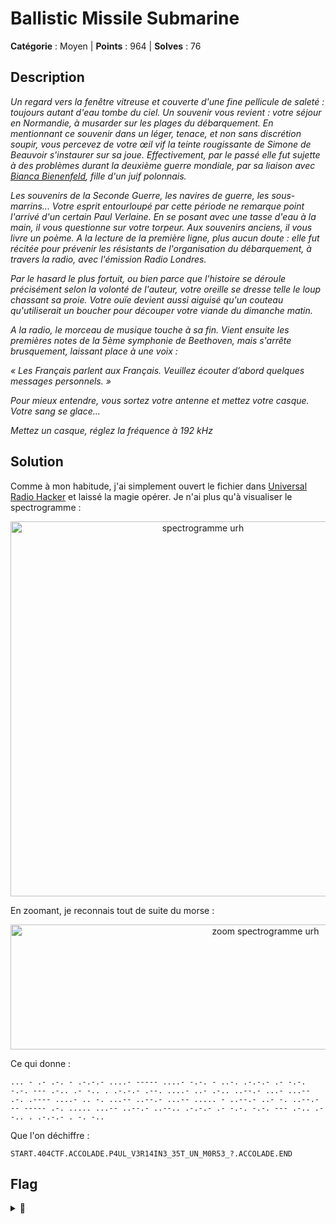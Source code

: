 # Ballistic Missile Submarine

**Catégorie** : Moyen | **Points** : 964 | **Solves** : 76

## Description

*Un regard vers la fenêtre vitreuse et couverte d'une fine pellicule de saleté : toujours autant d'eau tombe du ciel. Un souvenir vous revient : votre séjour en Normandie, à musarder sur les plages du débarquement. En mentionnant ce souvenir dans un léger, tenace, et non sans discrétion soupir, vous percevez de votre œil vif la teinte rougissante de Simone de Beauvoir s'instaurer sur sa joue. Effectivement, par le passé elle fut sujette à des problèmes durant la deuxième guerre mondiale, par sa liaison avec [Bianca Bienenfeld](https://fr.wikipedia.org/wiki/Bianca_Lamblin), fille d'un juif polonnais.*

*Les souvenirs de la Seconde Guerre, les navires de guerre, les sous-marrins... Votre esprit entourloupé par cette période ne remarque point l'arrivé d'un certain Paul Verlaine. En se posant avec une tasse d'eau à la main, il vous questionne sur votre torpeur. Aux souvenirs anciens, il vous livre un poème. A la lecture de la première ligne, plus aucun doute : elle fut récitée pour prévenir les résistants de l'organisation du débarquement, à travers la radio, avec l'émission Radio Londres.*

*Par le hasard le plus fortuit, ou bien parce que l'histoire se déroule précisément selon la volonté de l'auteur, votre oreille se dresse telle le loup chassant sa proie. Votre ouïe devient aussi aiguisé qu'un couteau qu'utiliserait un boucher pour découper votre viande du dimanche matin.*

*A la radio, le morceau de musique touche à sa fin. Vient ensuite les premières notes de la 5ème symphonie de Beethoven, mais s'arrête brusquement, laissant place à une voix :*

*« Les Français parlent aux Français. Veuillez écouter d’abord quelques messages personnels. »*

*Pour mieux entendre, vous sortez votre antenne et mettez votre casque. Votre sang se glace...*

*Mettez un casque, réglez la fréquence à 192 kHz*


## Solution

Comme à mon habitude, j'ai simplement ouvert le fichier dans [Universal Radio Hacker](https://github.com/jopohl/urh) et laissé la magie opérer. Je n'ai plus qu'à visualiser le spectrogramme :

<p align="center">
  <img src="spectrogramme.png" alt="spectrogramme urh" width="600">
</p>

En zoomant, je reconnais tout de suite du morse :

<p align="center">
  <img src="zoom.png" alt="zoom spectrogramme urh" width="800" height="200">
</p>

Ce qui donne :

```
... - .- .-. - .-.-.- ....- ----- ....- -.-. - ..-. .-.-.- .- -.-. -.-. --- .-.. .- -.. . .-.-.- .--. ....- ..- .-.. ..--.- ...- ...-- .-. .---- ....- .. -. ...-- ..--.- ...-- ..... - ..--.- ..- -. ..--.- -- ----- .-. ..... ...-- ..--.- ..--.. .-.-.- .- -.-. -.-. --- .-.. .- -.. . .-.-.- . -. -.. 
```	

Que l'on déchiffre :

```
START.404CTF.ACCOLADE.P4UL_V3R14IN3_35T_UN_M0R53_?.ACCOLADE.END
```

## Flag

<details>
<summary>🚩</summary>

```
404CTF{P4UL_V3R14IN3_35T_UN_M0R53_?}
```